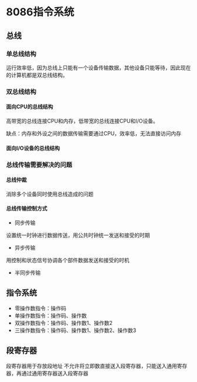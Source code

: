 # 8086指令系统 
## 总线

### 单总线结构
运行效率低，因为总线上只能有一个设备传输数据，其他设备只能等待，因此现在的计算机都是双总线结构。


### 双总线结构
#### 面向CPU的总线结构

高带宽的总线连接CPU和内存，低带宽的总线连接CPU和I/O设备。

缺点：内存和外设之间的数据传输需要通过CPU，效率低，无法直接访问内存
#### 面向I/O设备的总线结构

### 总线传输需要解决的问题
#### 总线仲裁
消除多个设备同时使用总线造成的问题

#### 总线传输控制方式
- 同步传输

设置统一时钟进行数据传送，用公共时钟统一发送和接受的时期

- 异步传输

用控制和状态信号协调各个部件数据发送和接受的时机

- 半同步传输

## 指令系统

- 零操作数指令：操作码
- 单操作数指令：操作码、操作数
- 双操作数指令：操作码、操作数1、操作数2
- 三操作数指令：操作码、操作数1、操作数2、操作数3

## 段寄存器

段寄存器用于存放段地址
不允许将立即数直接送入段寄存器，只能送入通用寄存器，再通过通用寄存器送入段寄存器